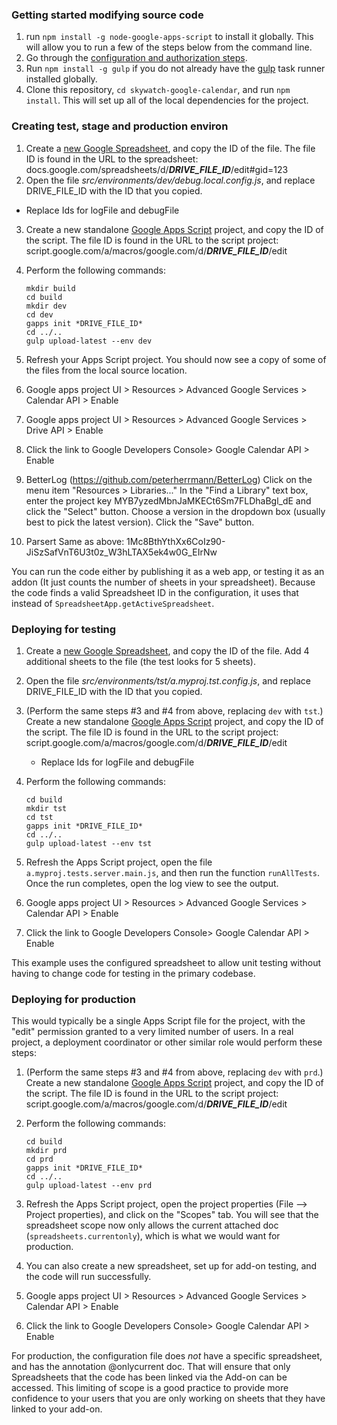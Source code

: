 
### Getting started modifying source code

1. run `npm install -g node-google-apps-script` to install it globally. This will allow you to run a few of the steps below from the command line.
2. Go through the [configuration and authorization steps](https://www.npmjs.com/package/node-google-apps-script).
2. Run `npm install -g gulp` if you do not already have the [gulp](http://gulpjs.com/) task runner installed globally.
3. Clone this repository, `cd skywatch-google-calendar`, and run `npm install`. This will set up all of the local dependencies for the project.

### Creating test, stage and production environ

1. Create a [new Google Spreadsheet](https://docs.google.com/spreadsheets/create), and copy the ID of the file. The file ID is found in the URL to the spreadsheet:
	docs.google.com/spreadsheets/d/***DRIVE_FILE_ID***/edit#gid=123
2. Open the file *src/environments/dev/debug.local.config.js*, and replace DRIVE_FILE_ID with the ID that you copied.
- Replace Ids for logFile and debugFile
3. Create a new standalone [Google Apps Script](https://script.google.com) project, and copy the ID of the script. The file ID is found in the URL to the script project:
	script.google.com/a/macros/google.com/d/***DRIVE_FILE_ID***/edit
4. Perform the following commands:

    ```
    mkdir build
    cd build
    mkdir dev
    cd dev
    gapps init *DRIVE_FILE_ID*
    cd ../..
    gulp upload-latest --env dev
    ```

5. Refresh your Apps Script project. You should now see a copy of some of the files from the local source location.
6. Google apps project UI > Resources > Advanced Google Services > Calendar API > Enable
6. Google apps project UI > Resources > Advanced Google Services > Drive API > Enable
7. Click the link to Google Developers Console> Google Calendar API > Enable
8. BetterLog (https://github.com/peterherrmann/BetterLog)
Click on the menu item "Resources > Libraries..."
In the "Find a Library" text box, enter the project key MYB7yzedMbnJaMKECt6Sm7FLDhaBgl_dE and click the "Select" button.
Choose a version in the dropdown box (usually best to pick the latest version).
Click the "Save" button.
9. Parsert
Same as above: 1Mc8BthYthXx6CoIz90-JiSzSafVnT6U3t0z_W3hLTAX5ek4w0G_EIrNw

You can run the code either by publishing it as a web app, or testing it as an addon (It just counts the number of sheets in your spreadsheet). Because the code finds a valid Spreadsheet ID in the configuration, it uses that instead of `SpreadsheetApp.getActiveSpreadsheet`.


### Deploying for testing


1. Create a [new Google Spreadsheet](https://docs.google.com/spreadsheets/create), and copy the ID of the file. Add 4 additional sheets to the file (the test looks for 5 sheets).
2. Open the file *src/environments/tst/a.myproj.tst.config.js*, and replace DRIVE_FILE_ID with the ID that you copied.
3. (Perform the same steps #3 and #4 from above, replacing `dev` with `tst`.) Create a new standalone [Google Apps Script](https://script.google.com) project, and copy the ID of the script. The file ID is found in the URL to the script project:
	script.google.com/a/macros/google.com/d/***DRIVE_FILE_ID***/edit
    - Replace Ids for logFile and debugFile
4. Perform the following commands:

    ```
    cd build
    mkdir tst
    cd tst
    gapps init *DRIVE_FILE_ID*
    cd ../..
    gulp upload-latest --env tst
    ```
5. Refresh the Apps Script project, open the file `a.myproj.tests.server.main.js`, and then run the function `runAllTests`. Once the run completes, open the log view to see the output.
6. Google apps project UI > Resources > Advanced Google Services > Calendar API > Enable
7. Click the link to Google Developers Console> Google Calendar API > Enable

This example uses the configured spreadsheet to allow unit testing without having to change code for testing in the primary codebase.


### Deploying for production
This would typically be a single Apps Script file for the project, with the "edit" permission granted to a very limited number of users. In a real project, a deployment coordinator or other similar role would perform these steps:

1. (Perform the same steps #3 and #4 from above, replacing `dev` with `prd`.) Create a new standalone [Google Apps Script](https://script.google.com) project, and copy the ID of the script. The file ID is found in the URL to the script project:
	script.google.com/a/macros/google.com/d/***DRIVE_FILE_ID***/edit
2. Perform the following commands:

    ```
    cd build
    mkdir prd
    cd prd
    gapps init *DRIVE_FILE_ID*
    cd ../..
    gulp upload-latest --env prd
    ```
3. Refresh the Apps Script project, open the project properties (File --> Project properties), and click on the "Scopes" tab. You will see that the spreadsheet scope now only allows the current attached doc (`spreadsheets.currentonly`), which is what we would want for production.
4. You can also create a new spreadsheet, set up for add-on testing, and the code will run successfully.
5. Google apps project UI > Resources > Advanced Google Services > Calendar API > Enable
6. Click the link to Google Developers Console> Google Calendar API > Enable


For production, the configuration file does *not* have a specific spreadsheet, and has the annotation @onlycurrent doc. That will ensure that only Spreadsheets that the code has been linked via the Add-on can be accessed. This limiting of scope is a good practice to provide more confidence to your users that you are only working on sheets that they have linked to your add-on.

